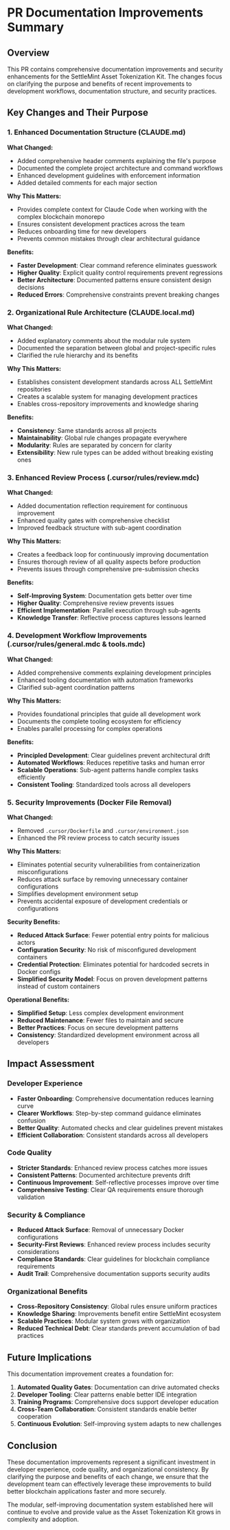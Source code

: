 # PR Documentation Improvements Summary

## Overview

This PR contains comprehensive documentation improvements and security enhancements for the SettleMint Asset Tokenization Kit. The changes focus on clarifying the purpose and benefits of recent improvements to development workflows, documentation structure, and security practices.

## Key Changes and Their Purpose

### 1. Enhanced Documentation Structure (CLAUDE.md)

**What Changed:**
- Added comprehensive header comments explaining the file's purpose
- Documented the complete project architecture and command workflows  
- Enhanced development guidelines with enforcement information
- Added detailed comments for each major section

**Why This Matters:**
- Provides complete context for Claude Code when working with the complex blockchain monorepo
- Ensures consistent development practices across the team
- Reduces onboarding time for new developers
- Prevents common mistakes through clear architectural guidance

**Benefits:**
- **Faster Development**: Clear command reference eliminates guesswork
- **Higher Quality**: Explicit quality control requirements prevent regressions  
- **Better Architecture**: Documented patterns ensure consistent design decisions
- **Reduced Errors**: Comprehensive constraints prevent breaking changes

### 2. Organizational Rule Architecture (CLAUDE.local.md)

**What Changed:**
- Added explanatory comments about the modular rule system
- Documented the separation between global and project-specific rules
- Clarified the rule hierarchy and its benefits

**Why This Matters:**
- Establishes consistent development standards across ALL SettleMint repositories
- Creates a scalable system for managing development practices
- Enables cross-repository improvements and knowledge sharing

**Benefits:**
- **Consistency**: Same standards across all projects
- **Maintainability**: Global rule changes propagate everywhere
- **Modularity**: Rules are separated by concern for clarity
- **Extensibility**: New rule types can be added without breaking existing ones

### 3. Enhanced Review Process (.cursor/rules/review.mdc)

**What Changed:**
- Added documentation reflection requirement for continuous improvement
- Enhanced quality gates with comprehensive checklist
- Improved feedback structure with sub-agent coordination

**Why This Matters:**
- Creates a feedback loop for continuously improving documentation
- Ensures thorough review of all quality aspects before production
- Prevents issues through comprehensive pre-submission checks

**Benefits:**
- **Self-Improving System**: Documentation gets better over time
- **Higher Quality**: Comprehensive review prevents issues
- **Efficient Implementation**: Parallel execution through sub-agents
- **Knowledge Transfer**: Reflective process captures lessons learned

### 4. Development Workflow Improvements (.cursor/rules/general.mdc & tools.mdc)

**What Changed:**
- Added comprehensive comments explaining development principles
- Enhanced tooling documentation with automation frameworks
- Clarified sub-agent coordination patterns

**Why This Matters:**
- Provides foundational principles that guide all development work
- Documents the complete tooling ecosystem for efficiency
- Enables parallel processing for complex operations

**Benefits:**
- **Principled Development**: Clear guidelines prevent architectural drift
- **Automated Workflows**: Reduces repetitive tasks and human error
- **Scalable Operations**: Sub-agent patterns handle complex tasks efficiently
- **Consistent Tooling**: Standardized tools across all developers

### 5. Security Improvements (Docker File Removal)

**What Changed:**
- Removed `.cursor/Dockerfile` and `.cursor/environment.json`
- Enhanced the PR review process to catch security issues

**Why This Matters:**
- Eliminates potential security vulnerabilities from containerization misconfigurations
- Reduces attack surface by removing unnecessary container configurations  
- Simplifies development environment setup
- Prevents accidental exposure of development credentials or configurations

**Security Benefits:**
- **Reduced Attack Surface**: Fewer potential entry points for malicious actors
- **Configuration Security**: No risk of misconfigured development containers
- **Credential Protection**: Eliminates potential for hardcoded secrets in Docker configs
- **Simplified Security Model**: Focus on proven development patterns instead of custom containers

**Operational Benefits:**
- **Simplified Setup**: Less complex development environment
- **Reduced Maintenance**: Fewer files to maintain and secure
- **Better Practices**: Focus on secure development patterns
- **Consistency**: Standardized development environment across all developers

## Impact Assessment

### Developer Experience
- **Faster Onboarding**: Comprehensive documentation reduces learning curve
- **Clearer Workflows**: Step-by-step command guidance eliminates confusion
- **Better Quality**: Automated checks and clear guidelines prevent mistakes
- **Efficient Collaboration**: Consistent standards across all developers

### Code Quality
- **Stricter Standards**: Enhanced review process catches more issues
- **Consistent Patterns**: Documented architecture prevents drift
- **Continuous Improvement**: Self-reflective processes improve over time
- **Comprehensive Testing**: Clear QA requirements ensure thorough validation

### Security & Compliance
- **Reduced Attack Surface**: Removal of unnecessary Docker configurations
- **Security-First Reviews**: Enhanced review process includes security considerations
- **Compliance Standards**: Clear guidelines for blockchain compliance requirements
- **Audit Trail**: Comprehensive documentation supports security audits

### Organizational Benefits
- **Cross-Repository Consistency**: Global rules ensure uniform practices
- **Knowledge Sharing**: Improvements benefit entire SettleMint ecosystem
- **Scalable Practices**: Modular system grows with organization
- **Reduced Technical Debt**: Clear standards prevent accumulation of bad practices

## Future Implications

This documentation improvement creates a foundation for:

1. **Automated Quality Gates**: Documentation can drive automated checks
2. **Developer Tooling**: Clear patterns enable better IDE integration
3. **Training Programs**: Comprehensive docs support developer education
4. **Cross-Team Collaboration**: Consistent standards enable better cooperation
5. **Continuous Evolution**: Self-improving system adapts to new challenges

## Conclusion

These documentation improvements represent a significant investment in developer experience, code quality, and organizational consistency. By clarifying the purpose and benefits of each change, we ensure that the development team can effectively leverage these improvements to build better blockchain applications faster and more securely.

The modular, self-improving documentation system established here will continue to evolve and provide value as the Asset Tokenization Kit grows in complexity and adoption.